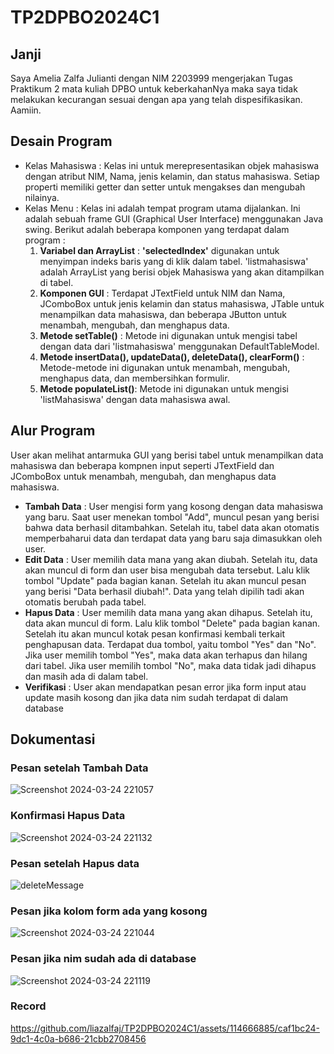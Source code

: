 # TP2DPBO2024C1
## Janji
Saya Amelia Zalfa Julianti dengan NIM 2203999 mengerjakan Tugas Praktikum 2 mata kuliah DPBO untuk keberkahanNya maka saya tidak melakukan kecurangan sesuai dengan apa yang telah dispesifikasikan. Aamiin.
## Desain Program
* Kelas Mahasiswa : Kelas ini untuk merepresentasikan objek mahasiswa dengan atribut NIM, Nama, jenis kelamin, dan status mahasiswa. Setiap properti memiliki getter dan setter untuk mengakses dan mengubah nilainya.
* Kelas Menu : Kelas ini adalah tempat program utama dijalankan. Ini adalah sebuah frame GUI (Graphical User Interface) menggunakan Java swing. Berikut adalah beberapa komponen yang terdapat dalam program :
  1. **Variabel dan ArrayList** : **'selectedIndex'** digunakan untuk menyimpan indeks baris yang di klik dalam tabel. 'listmahasiswa' adalah ArrayList yang berisi objek Mahasiswa yang akan ditampilkan di tabel.
  2. **Komponen GUI** : Terdapat JTextField untuk NIM dan Nama, JComboBox untuk jenis kelamin dan status mahasiswa, JTable untuk menampilkan data mahasiswa, dan beberapa JButton untuk menambah, mengubah, dan menghapus data.
  3. **Metode setTable()** : Metode ini digunakan untuk mengisi tabel dengan data dari 'listmahasiswa' menggunakan DefaultTableModel.
  4. **Metode insertData(), updateData(), deleteData(), clearForm()** : Metode-metode ini digunakan untuk menambah, mengubah, menghapus data, dan membersihkan formulir.
  5. **Metode populateList()**: Metode ini digunakan untuk mengisi 'listMahasiswa' dengan data mahasiswa awal.
  
## Alur Program
User akan melihat antarmuka GUI yang berisi tabel untuk menampilkan data mahasiswa dan beberapa kompnen input seperti JTextField dan JComboBox untuk menambah, mengubah, dan menghapus data mahasiswa.
* **Tambah Data** : User mengisi form yang kosong dengan data mahasiswa yang baru. Saat user menekan tombol "Add", muncul pesan yang berisi bahwa data berhasil ditambahkan. Setelah itu, tabel data akan otomatis memperbaharui data dan terdapat data yang baru saja dimasukkan oleh user.
* **Edit Data** : User memilih data mana yang akan diubah. Setelah itu, data akan muncul di form dan user bisa mengubah data tersebut. Lalu klik tombol "Update" pada bagian kanan. Setelah itu akan muncul pesan yang berisi "Data berhasil diubah!". Data yang telah dipilih tadi akan otomatis berubah pada tabel.
* **Hapus Data** : User memilih data mana yang akan dihapus. Setelah itu, data akan muncul di form. Lalu klik tombol "Delete" pada bagian kanan. Setelah itu akan muncul kotak pesan konfirmasi kembali terkait penghapusan data. Terdapat dua tombol, yaitu tombol "Yes" dan "No". Jika user memilih tombol "Yes", maka data akan terhapus dan hilang dari tabel. Jika user memilih tombol "No", maka data tidak jadi dihapus dan masih ada di dalam tabel.
* **Verifikasi** : User akan mendapatkan pesan error jika form input atau update masih kosong dan jika data nim sudah terdapat di dalam database

## Dokumentasi

### Pesan setelah Tambah Data
![Screenshot 2024-03-24 221057](https://github.com/liazalfaj/TP2DPBO2024C1/assets/114666885/232d08b3-886d-4532-a0c9-09da89e8110b)

### Konfirmasi Hapus Data
![Screenshot 2024-03-24 221132](https://github.com/liazalfaj/TP2DPBO2024C1/assets/114666885/2acbb8b4-d9a9-4213-a6f8-8f77410533a0)
### Pesan setelah Hapus data
![deleteMessage](https://github.com/liazalfaj/LP5DPBO2024C1/assets/114666885/e6e67cf2-63d3-451a-97e2-cd2a6fc624c4)
### Pesan jika kolom form ada yang kosong
![Screenshot 2024-03-24 221044](https://github.com/liazalfaj/TP2DPBO2024C1/assets/114666885/d982ff45-9403-4a97-bd7b-3c4bc74f3302)
### Pesan jika nim sudah ada di database
![Screenshot 2024-03-24 221119](https://github.com/liazalfaj/TP2DPBO2024C1/assets/114666885/d5fac1ac-58df-4091-9cc0-2c881d441eeb)

### Record
https://github.com/liazalfaj/TP2DPBO2024C1/assets/114666885/caf1bc24-9dc1-4c0a-b686-21cbb2708456



